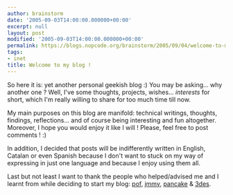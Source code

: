 ```yaml
---
author: brainstorm
date: '2005-09-03T14:00:00.000000+00:00'
excerpt: null
layout: post
modified: '2005-09-03T14:00:00.000000+00:00'
permalink: https://blogs.nopcode.org/brainstorm/2005/09/04/welcome-to-my-blog/
tags:
- inet
title: Welcome to my blog !
---
```


So here it is: yet another personal geekish blog :) You may be asking... why another one ? Well, I've some thoughts, projects, wishes... *interests* for short, which I'm really willing to share for too much time till now.

My main purposes on this blog are manifold: technical writings, thoughts, findings, reflections... and of course being interesting and fun altogether. Moreover, I hope you would enjoy it like I will ! Please, feel free to post comments ! :) 

In addition, I decided that posts will be indifferently written in English, Catalan or even Spanish because I don't want to stuck on my way of expressing in just one language and because I enjoy using them all.

Last but not least I want to thank the people who helped/advised me and I learnt from while deciding to start my blog: [pof][1], [jmmv][2], [pancake][3] & [3des][4].

 [1]: https://pof.eslack.org/
 [2]: https://www.livejournal.com/users/jmmv/
 [3]: https://blogs.nopcode.org/pancake/
 [4]: https://www.livejournal.com/users/tripledes/